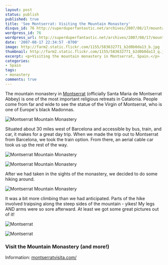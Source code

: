 ```yaml
---
layout: post
status: publish
published: true
title: 'See Montserrat: Visiting the Mountain Monastery'
disqus_id: 76 http://superduperfantastic.net/archives/2007/08/17/mountain-monastery/
wordpress_id: 76
wordpress_url: http://superduperfantastic.net/archives/2007/08/17/mountain-monastery/
date: '2007-08-17 22:34:57 -0700'
image: http://farm2.static.flickr.com/1155/583632771_b2d0b0da13_b.jpg
thumbnail: http://farm2.static.flickr.com/1155/583632771_b2d0b0da13_q.jpg
excerpt: <p>Visiting the mountain monastery in Montserrat, Spain.</p>
categories:
- Spain
tags:
- monastery
comments: true
---
```

The mountain monastery in [Montserrat](http://en.wikipedia.org/wiki/Montserrat_(mountain)) (officially Santa Maria de Montserrat Abbey) is one of the most important religious retreats in Catalonia. People come from far and wide to see the statue of the Virgin of Montserrat, who is one of Europe's black Madonnas.

![Montserrat Mountain Monastery](http://farm2.static.flickr.com/1155/583632771_b2d0b0da13_b.jpg)

Situated about 30 miles west of Barcelona and accessible by bus, train, and car, it makes for a great day trip. When we made the trip out to Montserrat from Barcelona, we took the train option. From there, an aerial cable car took us up the rest of the way.

![Montserrat Mountain Monastery](https://farm2.staticflickr.com/1034/583621497_f3cd46881c_b.jpg)

![Montserrat Mountain Monastery](http://farm2.static.flickr.com/1242/583628457_c413ed5a2b_b.jpg)

After we had taken in the sights of the monastery, we decided to do some hiking around.

![Montserrat Mountain Monastery](http://farm2.static.flickr.com/1077/584015194_331f6e7276_b.jpg)

It was a bit more climbing than we had anticipated. Parts of the hike involved traipsing along the steep sides of the mountain - yikes! My legs AND arms were so sore afterward. At least we got some great pictures out of it!

![Montserrat](http://farm2.static.flickr.com/1221/583651587_2717022859_b.jpg)

![Montserrat](http://farm2.static.flickr.com/1174/583638327_dd5957d0be_b.jpg)

### Visit the Mountain Monastery (and more!)

Information: [montserratvisita.com/](http://www.montserratvisita.com/)

